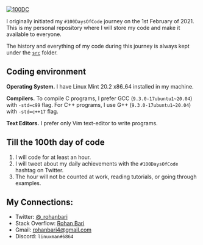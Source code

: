 [![100DC](https://i.postimg.cc/CLV2MqZ1/100DC.png)](https://postimg.cc/vD3h3DtF)

I originally initiated my `#100DaysOfCode` journey on the 1st February of 2021.
This is my personal repository where I will store my code and make it available
to everyone.

The history and everything of my code during this journey is always kept under
the [`src`](https://github.com/rohanbari/100DaysOfCode/tree/master/src) folder.

## Coding environment

  **Operating System.** I have Linux Mint 20.2 x86\_64 installed in my machine.

  **Compilers.** To compile C programs, I prefer GCC (`9.3.0-17ubuntu1~20.04`)
  with `-std=c99` flag.
  For C++ programs, I use G++ (`9.3.0-17ubuntu1~20.04`) with `-std=c++17` flag.

  **Text Editors.** I prefer only Vim text-editor to write programs.

## Till the 100th day of code

  1. I will code for at least an hour.
  2. I will tweet about my daily achievements with the `#100DaysOfCode` hashtag on Twitter.
  3. The hour will not be counted at work, reading tutorials, or going through examples.

## My Connections:

  * Twitter: [@_rohanbari](https://twitter.com/_rohanbari)
  * Stack Overflow: [Rohan Bari](https://stackoverflow.com/users/11471113/rohan-bari)
  * Gmail: [rohanbari4@gmail.com](rohanbari4@gmail.com)
  * Discord: `linuxman#6864`
